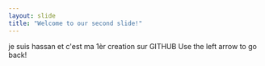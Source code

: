 ```yaml
---
layout: slide
title: "Welcome to our second slide!"
---
```

je suis hassan et c'est ma 1èr creation sur GITHUB
Use the left arrow to go back!
